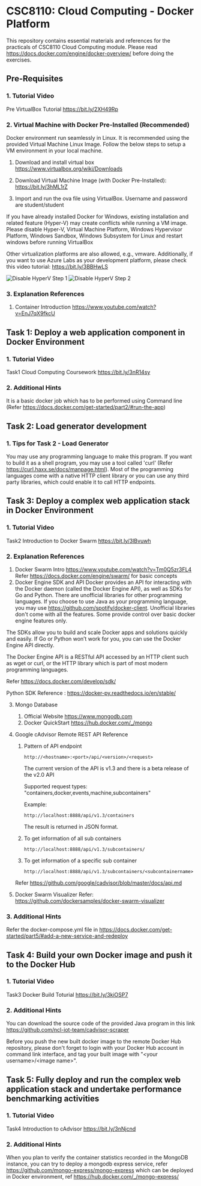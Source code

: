 # CSC8110: Cloud Computing - Docker Platform
This repository contains essential materials and references for the practicals of CSC8110 Cloud Computing module. Please read https://docs.docker.com/engine/docker-overview/ before doing the exercises.

## Pre-Requisites
### 1. Tutorial Video 
Pre VirtualBox Tutorial https://bit.ly/2XH49Rp

### 2. Virtual Machine with Docker Pre-Installed   (Recommended)
Docker environment run seamlessly in Linux. It is recommended using the provided Virtual Machine Linux Image. Follow the below steps to setup a VM environment in your local machine.

1. Download and install virtual box https://www.virtualbox.org/wiki/Downloads

2. Download Virtual Machine Image (with Docker Pre-Installed): https://bit.ly/3hML1rZ

3. Import and run the ova file using VirtualBox. Username and password are student/student

If you have already installed Docker for Windows, existing installation and related feature (Hyper-V) may create conflicts while running a VM image. Please disable Hyper-V, Virtual Machine Platform, Windows Hypervisor Platform, Windows Sandbox, Windows Subsystem for Linux and restart windows before running VirtualBox

Other virtualization platforms are also allowed, e.g., vmware. Additionally, if you want to use Azure Labs as your development platform, please check this video tutorial:  https://bit.ly/3BBHwLS


![Disable HyperV Step 1](disableHyper-V-1.png?raw=true "Search for 'Turn Windows Features on or off'")
![Disable HyperV Step 2](disable-HyperV.png?raw=true "Disable Hyper-V")

### 3. Explanation References
1. Container Introduction
https://www.youtube.com/watch?v=EnJ7qX9fkcU

## Task 1: Deploy a web application component in Docker Environment

### 1. Tutorial Video
Task1 Cloud Computing Coursework https://bit.ly/3nR14sy

### 2. Additional Hints
It is a basic docker job which has to be performed using Command line (Refer https://docs.docker.com/get-started/part2/#run-the-app)

## Task 2: Load generator development

### 1. Tips for Task 2 - Load Generator
You may use any programming language to make this program. If you want to build it as a shell program, you may use a tool called 'curl' (Refer https://curl.haxx.se/docs/manpage.html). Most of the programming languages come with a native HTTP client library or you can use any third party libraries, which could enable it to call HTTP endpoints.

## Task 3: Deploy a complex web application stack in Docker Environment

### 1. Tutorial Video

Task2 Introduction to Docker Swarm https://bit.ly/3lBvuwh
### 2. Explanation References
1. Docker Swarm Intro
https://www.youtube.com/watch?v=Tm0Q5zr3FL4
Refer https://docs.docker.com/engine/swarm/ for basic concepts
2. Docker Engine SDK and API
Docker provides an API for interacting with the Docker daemon (called the Docker Engine API), as well as SDKs for Go and Python. There are unofficial libraries for other programming languages. If you choose to use Java as your programming language, you may use https://github.com/spotify/docker-client. Unofficial libraries don't come with all the features. Some provide control over basic docker engine features only.

The SDKs allow you to build and scale Docker apps and solutions quickly and easily. If Go or Python won’t work for you, you can use the Docker Engine API directly.

The Docker Engine API is a RESTful API accessed by an HTTP client such as wget or curl, or the HTTP library which is part of most modern programming languages.

Refer https://docs.docker.com/develop/sdk/

Python SDK Reference : https://docker-py.readthedocs.io/en/stable/
	
3.  Mongo Database
	1. Official Website
	https://www.mongodb.com
	1. Docker QuickStart
	https://hub.docker.com/_/mongo

4. Google cAdvisor Remote REST API Reference
	1. Pattern of API endpoint
		```
		http://<hostname>:<port>/api/<version>/<request>
		```
		
		The current version of the API is v1.3 and there is a beta release of the v2.0 API
		
    	Supported request types: &quot;containers,docker,events,machine,subcontainers&quot;
		
    	Example: 
		```
		http://localhost:8888/api/v1.3/containers
		```
    	
		The result is returned in JSON format.
		
	2. To get information of all sub containers 
		```
		http://localhost:8888/api/v1.3/subcontainers/
		```
		
	3. To get information of a specific sub container 
		```
		http://localhost:8888/api/v1.3/subcontainers/<subcontainername>
		```
		
	Refer https://github.com/google/cadvisor/blob/master/docs/api.md

5. Docker Swarm Visualizer
Refer: https://github.com/dockersamples/docker-swarm-visualizer

### 3. Additional Hints
Refer the docker-compose.yml file in https://docs.docker.com/get-started/part5/#add-a-new-service-and-redeploy 

## Task 4: Build your own Docker image and push it to the Docker Hub

### 1. Tutorial Video

Task3 Docker Build Toturial https://bit.ly/3kiOSP7

### 2. Additional Hints
You can download the source code of the provided Java program in this link https://github.com/ncl-iot-team/cadvisor-scraper

Before you push the new built docker image to the remote Docker Hub repository, please don't forget to login with your Docker Hub account in command link interface, and tag your built image with "&lt;your username&gt;/&lt;image name&gt;". 

## Task 5: Fully deploy and run the complex web application stack and undertake performance benchmarking activities

### 1. Tutorial Video

Task4 Introduction to cAdvisor https://bit.ly/3nNjcnd

### 2. Additional Hints

When you plan to verify the container statistics recorded in the MongoDB instance, you can try to deploy a mongodb express service, refer https://github.com/mongo-express/mongo-express which can be deployed in Docker environment, ref https://hub.docker.com/_/mongo-express/
